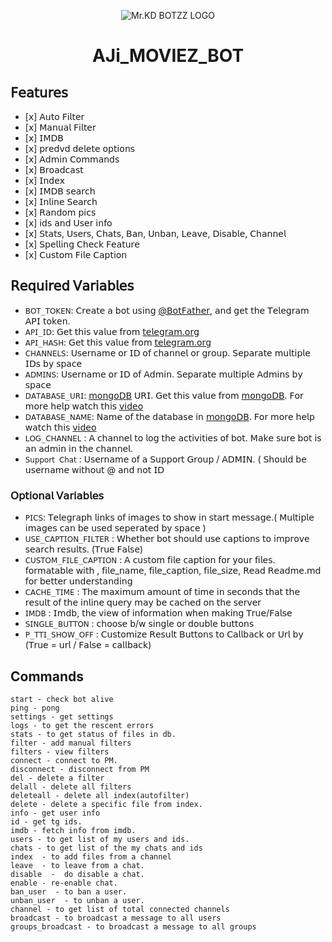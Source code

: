 
<p align="center">
  <img src="https://graph.org/file/09977e62955e6dc9259e8.jpg" alt="Mr.KD BOTZZ LOGO">
</p>
<h1 align="center">
  <b> AJi_MOVIEZ_BOT</b>
</h1>


## 𝖥𝖾𝖺𝗍𝗎𝗋𝖾𝗌

- [𝗑] 𝖠𝗎𝗍𝗈 𝖥𝗂𝗅𝗍𝖾𝗋
- [𝗑] 𝖬𝖺𝗇𝗎𝖺𝗅 𝖥𝗂𝗅𝗍𝖾𝗋
- [𝗑] 𝖨𝖬𝖣𝖡
- [𝗑] 𝗉𝗋𝖾𝖽𝗏𝖽 𝖽𝖾𝗅𝖾𝗍𝖾 𝗈𝗉𝗍𝗂𝗈𝗇𝗌
- [𝗑] 𝖠𝖽𝗆𝗂𝗇 𝖢𝗈𝗆𝗆𝖺𝗇𝖽𝗌
- [𝗑] 𝖡𝗋𝗈𝖺𝖽𝖼𝖺𝗌𝗍
- [𝗑] 𝖨𝗇𝖽𝖾𝗑
- [𝗑] 𝖨𝖬𝖣𝖡 𝗌𝖾𝖺𝗋𝖼𝗁
- [𝗑] 𝖨𝗇𝗅𝗂𝗇𝖾 𝖲𝖾𝖺𝗋𝖼𝗁
- [𝗑] 𝖱𝖺𝗇𝖽𝗈𝗆 𝗉𝗂𝖼𝗌
- [𝗑] 𝗂𝖽𝗌 𝖺𝗇𝖽 𝖴𝗌𝖾𝗋 𝗂𝗇𝖿𝗈 
- [𝗑] 𝖲𝗍𝖺𝗍𝗌, 𝖴𝗌𝖾𝗋𝗌, 𝖢𝗁𝖺𝗍𝗌, 𝖡𝖺𝗇, 𝖴𝗇𝖻𝖺𝗇, 𝖫𝖾𝖺𝗏𝖾, 𝖣𝗂𝗌𝖺𝖻𝗅𝖾, 𝖢𝗁𝖺𝗇𝗇𝖾𝗅
- [𝗑] 𝖲𝗉𝖾𝗅𝗅𝗂𝗇𝗀 𝖢𝗁𝖾𝖼𝗄 𝖥𝖾𝖺𝗍𝗎𝗋𝖾
- [𝗑] 𝖢𝗎𝗌𝗍𝗈𝗆 𝖥𝗂𝗅𝖾 𝖢𝖺𝗉𝗍𝗂𝗈𝗇

## 𝖱𝖾𝗊𝗎𝗂𝗋𝖾𝖽 𝖵𝖺𝗋𝗂𝖺𝖻𝗅𝖾𝗌
* `𝖡𝖮𝖳_𝖳𝖮𝖪𝖤𝖭`: 𝖢𝗋𝖾𝖺𝗍𝖾 𝖺 𝖻𝗈𝗍 𝗎𝗌𝗂𝗇𝗀 [@𝖡𝗈𝗍𝖥𝖺𝗍𝗁𝖾𝗋](𝗁𝗍𝗍𝗉𝗌://𝗍𝖾𝗅𝖾𝗀𝗋𝖺𝗆.𝖽𝗈𝗀/𝖡𝗈𝗍𝖥𝖺𝗍𝗁𝖾𝗋), 𝖺𝗇𝖽 𝗀𝖾𝗍 𝗍𝗁𝖾 𝖳𝖾𝗅𝖾𝗀𝗋𝖺𝗆 𝖠𝖯𝖨 𝗍𝗈𝗄𝖾𝗇.
* `𝖠𝖯𝖨_𝖨𝖣`: 𝖦𝖾𝗍 𝗍𝗁𝗂𝗌 𝗏𝖺𝗅𝗎𝖾 𝖿𝗋𝗈𝗆 [𝗍𝖾𝗅𝖾𝗀𝗋𝖺𝗆.𝗈𝗋𝗀](𝗁𝗍𝗍𝗉𝗌://𝗆𝗒.𝗍𝖾𝗅𝖾𝗀𝗋𝖺𝗆.𝗈𝗋𝗀/𝖺𝗉𝗉𝗌)
* `𝖠𝖯𝖨_𝖧𝖠𝖲𝖧`: 𝖦𝖾𝗍 𝗍𝗁𝗂𝗌 𝗏𝖺𝗅𝗎𝖾 𝖿𝗋𝗈𝗆 [𝗍𝖾𝗅𝖾𝗀𝗋𝖺𝗆.𝗈𝗋𝗀](𝗁𝗍𝗍𝗉𝗌://𝗆𝗒.𝗍𝖾𝗅𝖾𝗀𝗋𝖺𝗆.𝗈𝗋𝗀/𝖺𝗉𝗉𝗌)
* `𝖢𝖧𝖠𝖭𝖭𝖤𝖫𝖲`: 𝖴𝗌𝖾𝗋𝗇𝖺𝗆𝖾 𝗈𝗋 𝖨𝖣 𝗈𝖿 𝖼𝗁𝖺𝗇𝗇𝖾𝗅 𝗈𝗋 𝗀𝗋𝗈𝗎𝗉. 𝖲𝖾𝗉𝖺𝗋𝖺𝗍𝖾 𝗆𝗎𝗅𝗍𝗂𝗉𝗅𝖾 𝖨𝖣𝗌 𝖻𝗒 𝗌𝗉𝖺𝖼𝖾
* `𝖠𝖣𝖬𝖨𝖭𝖲`: 𝖴𝗌𝖾𝗋𝗇𝖺𝗆𝖾 𝗈𝗋 𝖨𝖣 𝗈𝖿 𝖠𝖽𝗆𝗂𝗇. 𝖲𝖾𝗉𝖺𝗋𝖺𝗍𝖾 𝗆𝗎𝗅𝗍𝗂𝗉𝗅𝖾 𝖠𝖽𝗆𝗂𝗇𝗌 𝖻𝗒 𝗌𝗉𝖺𝖼𝖾
* `𝖣𝖠𝖳𝖠𝖡𝖠𝖲𝖤_𝖴𝖱𝖨`: [𝗆𝗈𝗇𝗀𝗈𝖣𝖡](𝗁𝗍𝗍𝗉𝗌://𝗐𝗐𝗐.𝗆𝗈𝗇𝗀𝗈𝖽𝖻.𝖼𝗈𝗆) 𝖴𝖱𝖨. 𝖦𝖾𝗍 𝗍𝗁𝗂𝗌 𝗏𝖺𝗅𝗎𝖾 𝖿𝗋𝗈𝗆 [𝗆𝗈𝗇𝗀𝗈𝖣𝖡](𝗁𝗍𝗍𝗉𝗌://𝗐𝗐𝗐.𝗆𝗈𝗇𝗀𝗈𝖽𝖻.𝖼𝗈𝗆). 𝖥𝗈𝗋 𝗆𝗈𝗋𝖾 𝗁𝖾𝗅𝗉 𝗐𝖺𝗍𝖼𝗁 𝗍𝗁𝗂𝗌 [𝗏𝗂𝖽𝖾𝗈](𝗁𝗍𝗍𝗉𝗌://𝗒𝗈𝗎𝗍𝗎.𝖻𝖾/1𝖦1𝖷𝗐𝖤𝖮𝗇𝗑𝗑𝗈)
* `𝖣𝖠𝖳𝖠𝖡𝖠𝖲𝖤_𝖭𝖠𝖬𝖤`: 𝖭𝖺𝗆𝖾 𝗈𝖿 𝗍𝗁𝖾 𝖽𝖺𝗍𝖺𝖻𝖺𝗌𝖾 𝗂𝗇 [𝗆𝗈𝗇𝗀𝗈𝖣𝖡](𝗁𝗍𝗍𝗉𝗌://𝗐𝗐𝗐.𝗆𝗈𝗇𝗀𝗈𝖽𝖻.𝖼𝗈𝗆). 𝖥𝗈𝗋 𝗆𝗈𝗋𝖾 𝗁𝖾𝗅𝗉 𝗐𝖺𝗍𝖼𝗁 𝗍𝗁𝗂𝗌 [𝗏𝗂𝖽𝖾𝗈](𝗁𝗍𝗍𝗉𝗌://𝗒𝗈𝗎𝗍𝗎.𝖻𝖾/1𝖦1𝖷𝗐𝖤𝖮𝗇𝗑𝗑𝗈)
* `𝖫𝖮𝖦_𝖢𝖧𝖠𝖭𝖭𝖤𝖫` : 𝖠 𝖼𝗁𝖺𝗇𝗇𝖾𝗅 𝗍𝗈 𝗅𝗈𝗀 𝗍𝗁𝖾 𝖺𝖼𝗍𝗂𝗏𝗂𝗍𝗂𝖾𝗌 𝗈𝖿 𝖻𝗈𝗍. 𝖬𝖺𝗄𝖾 𝗌𝗎𝗋𝖾 𝖻𝗈𝗍 𝗂𝗌 𝖺𝗇 𝖺𝖽𝗆𝗂𝗇 𝗂𝗇 𝗍𝗁𝖾 𝖼𝗁𝖺𝗇𝗇𝖾𝗅.
* `𝖲𝗎𝗉𝗉𝗈𝗋𝗍 𝖢𝗁𝖺𝗍` : 𝖴𝗌𝖾𝗋𝗇𝖺𝗆𝖾 𝗈𝖿 𝖺 𝖲𝗎𝗉𝗉𝗈𝗋𝗍 𝖦𝗋𝗈𝗎𝗉 / 𝖠𝖣𝖬𝖨𝖭. ( 𝖲𝗁𝗈𝗎𝗅𝖽 𝖻𝖾 𝗎𝗌𝖾𝗋𝗇𝖺𝗆𝖾 𝗐𝗂𝗍𝗁𝗈𝗎𝗍 @ 𝖺𝗇𝖽 𝗇𝗈𝗍 𝖨𝖣
### 𝖮𝗉𝗍𝗂𝗈𝗇𝖺𝗅 𝖵𝖺𝗋𝗂𝖺𝖻𝗅𝖾𝗌
* `𝖯𝖨𝖢𝖲`: 𝖳𝖾𝗅𝖾𝗀𝗋𝖺𝗉𝗁 𝗅𝗂𝗇𝗄𝗌 𝗈𝖿 𝗂𝗆𝖺𝗀𝖾𝗌 𝗍𝗈 𝗌𝗁𝗈𝗐 𝗂𝗇 𝗌𝗍𝖺𝗋𝗍 𝗆𝖾𝗌𝗌𝖺𝗀𝖾.( 𝖬𝗎𝗅𝗍𝗂𝗉𝗅𝖾 𝗂𝗆𝖺𝗀𝖾𝗌 𝖼𝖺𝗇 𝖻𝖾 𝗎𝗌𝖾𝖽 𝗌𝖾𝗉𝖾𝗋𝖺𝗍𝖾𝖽 𝖻𝗒 𝗌𝗉𝖺𝖼𝖾 )
* `𝖴𝖲𝖤_𝖢𝖠𝖯𝖳𝖨𝖮𝖭_𝖥𝖨𝖫𝖳𝖤𝖱` : 𝖶𝗁𝖾𝗍𝗁𝖾𝗋 𝖻𝗈𝗍 𝗌𝗁𝗈𝗎𝗅𝖽 𝗎𝗌𝖾 𝖼𝖺𝗉𝗍𝗂𝗈𝗇𝗌 𝗍𝗈 𝗂𝗆𝗉𝗋𝗈𝗏𝖾 𝗌𝖾𝖺𝗋𝖼𝗁 𝗋𝖾𝗌𝗎𝗅𝗍𝗌. (𝖳𝗋𝗎𝖾 𝖥𝖺𝗅𝗌𝖾)
* `𝖢𝖴𝖲𝖳𝖮𝖬_𝖥𝖨𝖫𝖤_𝖢𝖠𝖯𝖳𝖨𝖮𝖭` : 𝖠 𝖼𝗎𝗌𝗍𝗈𝗆 𝖿𝗂𝗅𝖾 𝖼𝖺𝗉𝗍𝗂𝗈𝗇 𝖿𝗈𝗋 𝗒𝗈𝗎𝗋 𝖿𝗂𝗅𝖾𝗌. 𝖿𝗈𝗋𝗆𝖺𝗍𝖺𝖻𝗅𝖾 𝗐𝗂𝗍𝗁 , 𝖿𝗂𝗅𝖾_𝗇𝖺𝗆𝖾, 𝖿𝗂𝗅𝖾_𝖼𝖺𝗉𝗍𝗂𝗈𝗇, 𝖿𝗂𝗅𝖾_𝗌𝗂𝗓𝖾, 𝖱𝖾𝖺𝖽 𝖱𝖾𝖺𝖽𝗆𝖾.𝗆𝖽 𝖿𝗈𝗋 𝖻𝖾𝗍𝗍𝖾𝗋 𝗎𝗇𝖽𝖾𝗋𝗌𝗍𝖺𝗇𝖽𝗂𝗇𝗀
* `𝖢𝖠𝖢𝖧𝖤_𝖳𝖨𝖬𝖤` : 𝖳𝗁𝖾 𝗆𝖺𝗑𝗂𝗆𝗎𝗆 𝖺𝗆𝗈𝗎𝗇𝗍 𝗈𝖿 𝗍𝗂𝗆𝖾 𝗂𝗇 𝗌𝖾𝖼𝗈𝗇𝖽𝗌 𝗍𝗁𝖺𝗍 𝗍𝗁𝖾 𝗋𝖾𝗌𝗎𝗅𝗍 𝗈𝖿 𝗍𝗁𝖾 𝗂𝗇𝗅𝗂𝗇𝖾 𝗊𝗎𝖾𝗋𝗒 𝗆𝖺𝗒 𝖻𝖾 𝖼𝖺𝖼𝗁𝖾𝖽 𝗈𝗇 𝗍𝗁𝖾 𝗌𝖾𝗋𝗏𝖾𝗋
* `𝖨𝖬𝖣𝖡` : 𝖨𝗆𝖽𝖻, 𝗍𝗁𝖾 𝗏𝗂𝖾𝗐 𝗈𝖿 𝗂𝗇𝖿𝗈𝗋𝗆𝖺𝗍𝗂𝗈𝗇 𝗐𝗁𝖾𝗇 𝗆𝖺𝗄𝗂𝗇𝗀 𝖳𝗋𝗎𝖾/𝖥𝖺𝗅𝗌𝖾
* `𝖲𝖨𝖭𝖦𝖫𝖤_𝖡𝖴𝖳𝖳𝖮𝖭` : 𝖼𝗁𝗈𝗈𝗌𝖾 𝖻/𝗐 𝗌𝗂𝗇𝗀𝗅𝖾 𝗈𝗋 𝖽𝗈𝗎𝖻𝗅𝖾 𝖻𝗎𝗍𝗍𝗈𝗇𝗌 
* `𝖯_𝖳𝖳𝖨_𝖲𝖧𝖮𝖶_𝖮𝖥𝖥` : 𝖢𝗎𝗌𝗍𝗈𝗆𝗂𝗓𝖾 𝖱𝖾𝗌𝗎𝗅𝗍 𝖡𝗎𝗍𝗍𝗈𝗇𝗌 𝗍𝗈 𝖢𝖺𝗅𝗅𝖻𝖺𝖼𝗄 𝗈𝗋 𝖴𝗋𝗅 𝖻𝗒 (𝖳𝗋𝗎𝖾 = 𝗎𝗋𝗅 / 𝖥𝖺𝗅𝗌𝖾 = 𝖼𝖺𝗅𝗅𝖻𝖺𝖼𝗄)


## Commands
```
start - check bot alive
ping - pong
settings - get settings 
logs - to get the rescent errors
stats - to get status of files in db.
filter - add manual filters
filters - view filters
connect - connect to PM.
disconnect - disconnect from PM
del - delete a filter
delall - delete all filters
deleteall - delete all index(autofilter)
delete - delete a specific file from index.
info - get user info
id - get tg ids.
imdb - fetch info from imdb.
users - to get list of my users and ids.
chats - to get list of the my chats and ids 
index  - to add files from a channel
leave  - to leave from a chat.
disable  -  do disable a chat.
enable - re-enable chat.
ban_user  - to ban a user.
unban_user  - to unban a user.
channel - to get list of total connected channels
broadcast - to broadcast a message to all users
groups_broadcast - to broadcast a message to all groups
```


